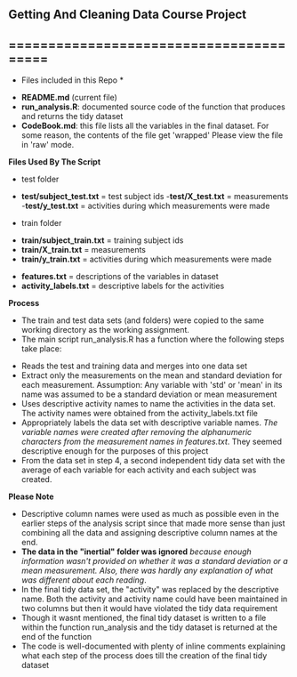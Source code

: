 ## Getting And Cleaning Data Course Project
## ========================================

* Files included in this Repo *

- **README.md** (current file)
- **run_analysis.R**: documented source code of the function that produces and returns the tidy dataset
- **CodeBook.md**: this file lists all the variables in the final dataset. For some reason, the contents of the file get 'wrapped' Please view the file in 'raw' mode.

**Files Used By The Script** 

* test folder
- **test/subject_test.txt** = test subject ids 
-**test/X_test.txt** = measurements
-**test/y_test.txt** = activities during which measurements were made
* train folder
- **train/subject_train.txt** = training subject ids
- **train/X_train.txt** = measurements
- **train/y_train.txt** = activities during which measurements were made
* **features.txt** = descriptions of the variables in dataset
* **activity_labels.txt** = descriptive labels for the activities

**Process**

* The train and test data sets (and folders) were copied to the same working directory as the working assignment. 
* The main script run_analysis.R has a function where the following steps take place:
- Reads the test and training data and merges into one data set
- Extract only the measurements on the mean and standard deviation for each measurement. Assumption: Any variable with 'std' or 'mean' in its name was assumed to be a standard deviation or mean measurement
- Uses descriptive activity names to name the activities in the data set. The activity names were obtained from the activity_labels.txt file
- Appropriately labels the data set with descriptive variable names. _The variable names were created after removing the alphanumeric characters from the measurement names in features.txt_. They seemed descriptive enough for the purposes of this project
- From the data set in step 4, a second independent tidy data set with the average of each variable for each activity and each subject was created.  

**Please Note**
- Descriptive column names were used as much as possible even in the earlier steps of the analysis script since that made more sense than just combining all the data and assigning descriptive column names at the end.  
- **The data in the "inertial" folder was ignored** _because enough information wasn't provided on whether it was a standard deviation or a mean measurement. Also, there was hardly any explanation of what was different about each reading_. 
- In the final tidy data set, the "activity" was replaced by the descriptive name. Both the activity and activity name could have been maintained in two columns but then it would have violated the tidy data requirement
- Though it wasnt mentioned, the final tidy dataset is written to a file within the function run_analysis and the tidy dataset is returned at the end of the function
- The code is well-documented with plenty of inline comments explaining what each step of the process does till the creation of the final tidy dataset
